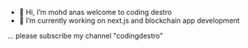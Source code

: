 - 👋 Hi, I’m mohd anas welcome to coding destro
- 🌱 I’m currently working on next.js and blockchain app development

...
please subscribe my channel "codingdestro"



